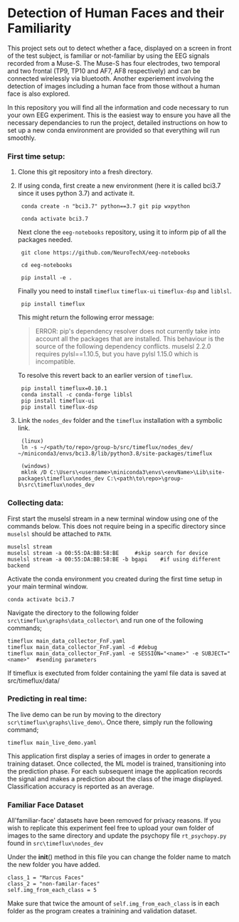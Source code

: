 # Detection of Human Faces and their Familiarity

This project sets out to detect whether a face, displayed on a screen in front of the test subject, is familiar or not-familiar by using the EEG signals recorded from a Muse-S. The Muse-S has four electrodes, two temporal and two frontal (TP9, TP10 and AF7, AF8 respectively) and can be connected wirelessly via bluetooth. Another experiement involving the detection of images including a human face from those without a human face is also explored. 

In this repository you will find all the information and code necessary to run your own EEG experiment. This is the easiest way to ensure you have all the 
necessary dependancies to run the project, detailed instructions on how to set up a new conda environment are provided so that everything will run smoothly.

### First time setup:
1. Clone this git repository into a fresh directory.

2. If using conda, first create a new environment (here it is called bci3.7 since it uses python 3.7) and activate it. 

        conda create -n "bci3.7" python==3.7 git pip wxpython
        
        conda activate bci3.7

    Next clone the `eeg-notebooks` repository, using it to inform pip of all the packages needed.
           
        git clone https://github.com/NeuroTechX/eeg-notebooks
        
        cd eeg-notebooks
        
        pip install -e .

    Finally you need to install `timeflux` `timeflux-ui` `timeflux-dsp` and `liblsl`. 

        pip install timeflux

    This might return the following error message:
    >ERROR: pip's dependency resolver does not currently take into account all the packages that are installed.
    This behaviour is the source of the following dependency conflicts.
    muselsl 2.2.0 requires pylsl==1.10.5, but you have pylsl 1.15.0 which is incompatible.
    >

    To resolve this revert back to an earlier version of `timeflux`.

        pip install timeflux=0.10.1
        conda install -c conda-forge liblsl
        pip install timeflux-ui
        pip install timeflux-dsp

3. Link the `nodes_dev` folder and the `timeflux` installation with a symbolic link. 
    
        (linux)    
        ln -s ~/<path/to/repo>/group-b/src/timeflux/nodes_dev/ ~/miniconda3/envs/bci3.8/lib/python3.8/site-packages/timeflux
        
        (windows)
        mklnk /D C:\Users\<username>\miniconda3\envs\<envName>\Lib\site-packages\timeflux\nodes_dev C:\<path\to\repo>\group-b\src\timeflux\nodes_dev

### Collecting data:
First start the muselsl stream in a new terminal window using one of the commands below. This does not require being in a specific directory since `muselsl` should be attached to `PATH`. 

    muselsl stream
    muselsl stream -a 00:55:DA:BB:58:BE     #skip search for device
    muselsl stream -a 00:55:DA:BB:58:BE -b bgapi    #if using different backend

Activate the conda environment you created during the first time setup in your main terminal window. 

    conda activate bci3.7

Navigate the directory to the following folder `src\timeflux\graphs\data_collector\` and run one of the following commands;

    timeflux main_data_collector_FnF.yaml
    timeflux main_data_collector_FnF.yaml -d #debug
    timeflux main_data_collector_FnF.yaml -e SESSION="<name>" -e SUBJECT="<name>"  #sending parameters

If timeflux is exectuted from folder containing the yaml file data is saved at src/timeflux/data/

### Predicting in real time:
The live demo can be run by moving to the directory `scr\timeflux\graphs\live_demo\`. Once there, simply run the following command;

    timeflux main_live_demo.yaml

This application first display a series of images in order to generate a training dataset. Once collected, the ML model is trained, transitioning into the prediction phase.
For each subsequent image the application records the signal and makes a prediction about the class of the image displayed. Classification accuracy is reported as an average.

### Familiar Face Dataset
All'familiar-face' datasets have been removed for privacy reasons. If you wish to replicate this experiment feel free to upload your own folder of images to the same directory and update the psychopy file `rt_psychopy.py` found in `src\timeflux\nodes_dev`

Under the __init__() method in this file you can change the folder name to match the new folder you have added.

    class_1 = "Marcus Faces"
    class_2 = "non-familar-faces"
    self.img_from_each_class = 5

Make sure that twice the amount of `self.img_from_each_class` is in each folder as the program creates a trainining and validation dataset.
